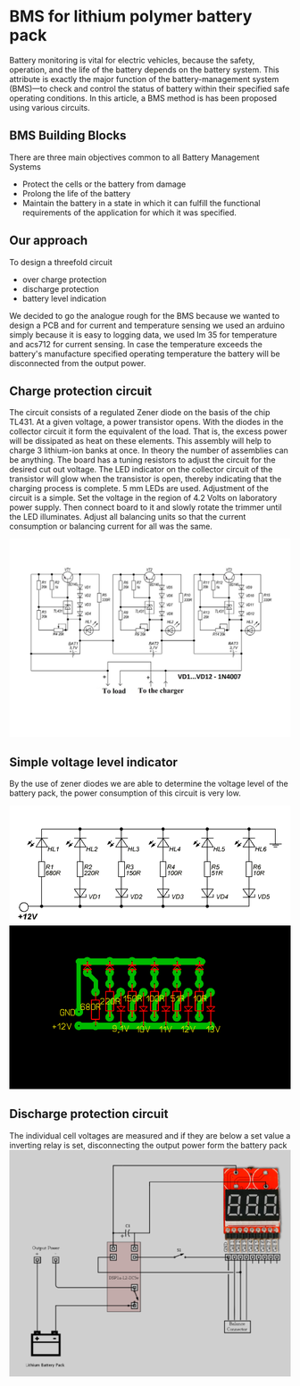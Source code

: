 # BMS for lithium polymer battery pack

Battery monitoring is vital for electric vehicles, because the safety, operation, and the life of the battery depends on the battery system. This attribute is exactly the major function of the battery-management system (BMS)—to check and control the status of battery within their specified safe operating conditions. In this article, a BMS method is has been proposed using various circuits. 

## BMS Building Blocks

There are three main objectives common to all Battery Management Systems

- Protect the cells or the battery from damage
- Prolong the life of the battery
- Maintain the battery in a state in which it can fulfill the functional
  requirements of the application for which it was specified.

## Our approach

To design a threefold circuit

- over charge protection
- discharge protection
- battery level indication

We decided to go the analogue rough for the BMS because we wanted to design a PCB and for current and temperature sensing we used an arduino simply because it is easy to logging data, we used lm 35 for temperature and acs712 for current sensing. In case the temperature exceeds the battery's manufacture specified operating temperature the battery will be disconnected from the output power.

## Charge protection circuit

The circuit consists of a regulated Zener diode on the basis of the chip TL431. At a given voltage, a power transistor opens. With the diodes in the collector circuit it form the equivalent of the load.
That is, the excess power will be dissipated as heat on these elements. This assembly will help to charge 3 lithium-ion banks at once.
In theory the number of assemblies can be anything. The board has a tuning resistors to adjust the circuit for the desired cut out voltage. The LED indicator on the collector circuit of the transistor will glow when the transistor is open, thereby indicating that the charging process is complete. 5 mm LEDs are used. Adjustment of the circuit is a simple. Set the voltage in the region of 4.2 Volts on laboratory power supply. Then connect board to it and slowly rotate the trimmer until the LED illuminates. Adjust all balancing units so that the current consumption or balancing current for all was the same.

![schematic](static/schematic.jpg)

## Simple voltage level indicator

By the use of zener diodes we are able to determine the voltage level of the battery pack, the power consumption of this circuit is very low.

![schematic2](static/schematic2.jpg)
![schematic3](static/schematic3.jpg)

## Discharge protection circuit

The individual cell voltages are measured and if they are below a set value a inverting relay is set, disconnecting the output power form the battery pack
![schematic4](static/schematic4.jpg)
